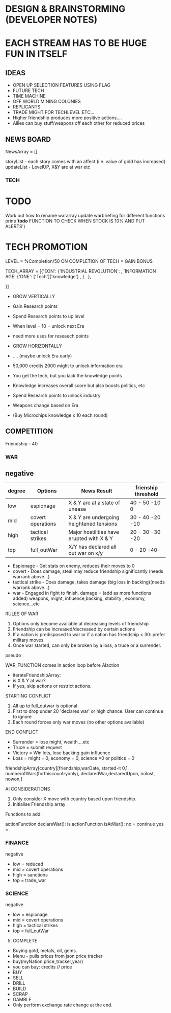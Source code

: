 
# DESIGN & BRAINSTORMING  (DEVELOPER NOTES)  
 
# EACH STREAM HAS TO BE HUGE FUN IN ITSELF
## IDEAS   

- OPEN UP SELECTION FEATURES USING FLAG
- FUTURE TECH 
- TIME MACHINE 
- OFF WORLD MINING COLONIES
- REPLICANTS
- TRADE MIGHT FOR TECHLEVEL ETC...
- Higher friendship produces more positive actions....
- Allies can buy stuff/weapons off each other for reduced prices



## NEWS BOARD 

NewsArray = []

storyList  - each story comes with an affect (i.e. value of gold has increased)
updateList - LevelUP, X&Y are at war etc 

### TECH  

# TODO 
Work out how to rename wararray
update warbriefing for different functions
print('**todo** FUNCTION TO CHECK WHEN STOCK IS 10% AND PUT ALERTS')
  
# TECH PROMOTION
LEVEL = %Completion/50
ON COMPLETION OF TECH = GAIN BONUS


TECH_ARRAY = [{'EON':
{'INDUSTRIAL REVOLUTION':    ,
'INFORMATION AGE' {'ONE': ['Tech']['knowledge'] ,   } .
},

}]
- GROW VERTICALLY
- Gain Research points
- Spend Research points to up level
- When level = 10 = unlock next Era

- need more uses for reseaech points
- GROW HORIZONTALLY

- .... (maybe unlock Era early)
- 50,000 credits 2000 might to unlock information era
- You get the tech, but you lack the knowledge points
- Knowledge increases overall score but also boosts politics, etc

- Spend Research points to unlock industry



- Weapons change based on Era
- (Buy Microchips knowledge x 10 each round)



## COMPETITION 

Friendship - 40


### WAR

negative
---------
| degree | Options           | News Result                                   | frienship threshold | 
|--------|-------------------|-----------------------------------------------|---------------------|
| low    | espionage         | X & Y are at a state of unease                |    40 - 50  -10  0         |
| mid    | covert operations | X & Y are undergoing heightened tensions      |    30 - 40  -20 -10        |
| high   | tactical strikes  | Major hostilities have erupted with X & Y     |    20 - 30  -30 -20       |
| top    | full_outWar       | X/Y has declared all out war on x/y           |    0  - 20  -40-        |
  

- Espionage        - Get stats on enemy, reduces their moves to 0
- covert           - Does damage, steal may reduce friendship significantly (needs warrank above...)
- tactical strike  - Does damage, takes damage (big loss in backing)(needs warrank above...)
- war              - Engaged in fight to finish. 
damage = (add as more functions added) weapons, might, influence,backing, stability , economy, science...etc

  

RULES OF WAR
1. Options only become available at decreasing levels of friendship
2. Friendship can be increased/decreased by certain actions 
3. If a nation is predisposed to war or if a nation has friendship < 30: prefer military moves
4. Once war started, can only be broken by a loss, a truce or a surrender.  


pseudo 

WAR_FUNCTION
comes in action loop before AIaction

- iterateFriendshipArray:
- is X & Y at war?
- If yes, skip actions or restrict actions.




STARTING CONFLICT 
  
1. All up to full_outwar is optional
2. First to drop under 20 'declares war' or high chance. User can continue to ignore
3. Each round forces only war moves (no other options available)

END CONFLICT

- Surrender = lose might, wealth....etc
- Truce     = submit request
- Victory   = Win lots, lose backing gain influence
- Loss      =  might = 0, economy = 0, science =0 or politics = 0 
  


friendshipArray[country][friendship,warDate, started-it 0,1, numberofWars(forthiscountryonly), declaredWar,declaredUpon, nolost, nowon,]

AI CONSIDERATIONS 

1. Only consider X move with country based upon friendship.
2. Initialise Friendship array


Functions to add: 

actionFunction declareWar():
is
actionFunction isAtWar():
no = continue
yes = 


### FINANCE 

negative 

- low  = reduced 
- mid  = covert operations
- high = sanctions
- top  = trade_war 

### SCIENCE

negative
- low  = espionage
- mid  = covert operations
- high = tactical strikes
- top  = full_outWar




5. COMPLETE 

- Buying gold, metals, oil, gems.
- Menu - pulls prices from json price tracker
- buy(myNation,price_tracker,year)
- you can buy: credits // price 
- BUY
- SELL
- DRILL
- BUILD
- SCRAP
- GAMBLE
- Only perform exchange rate change at the end. 
